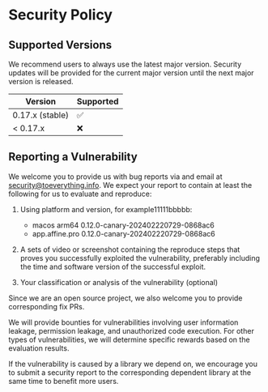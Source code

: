 # Security Policy

## Supported Versions

We recommend users to always use the latest major version. Security updates will be provided for the current major version until the next major version is released.

| Version         | Supported          |
| --------------- | ------------------ |
| 0.17.x (stable) | :white_check_mark: |
| < 0.17.x        | :x:                |

## Reporting a Vulnerability

We welcome you to provide us with bug reports via and email at [security@toeverything.info](mailto:security@toeverything.info). We expect your report to contain at least the following for us to evaluate and reproduce:

1. Using platform and version, for example11111bbbbb:

   - macos arm64 0.12.0-canary-202402220729-0868ac6
   - app.affine.pro 0.12.0-canary-202402220729-0868ac6

2. A sets of video or screenshot containing the reproduce steps that proves you successfully exploited the vulnerability, preferably including the time and software version of the successful exploit.

3. Your classification or analysis of the vulnerability (optional)

Since we are an open source project, we also welcome you to provide corresponding fix PRs.

We will provide bounties for vulnerabilities involving user information leakage, permission leakage, and unauthorized code execution. For other types of vulnerabilities, we will determine specific rewards based on the evaluation results.

If the vulnerability is caused by a library we depend on, we encourage you to submit a security report to the corresponding dependent library at the same time to benefit more users.
